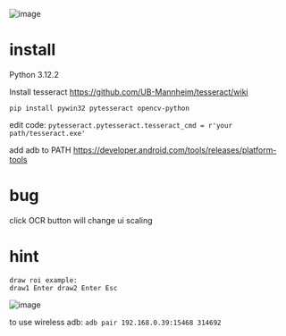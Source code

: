 ![image](https://github.com/forxxin/Arknights_recruitment_tag/assets/165651451/230936b2-7130-4798-8415-f99a3978b446)

# install
Python 3.12.2

Install tesseract https://github.com/UB-Mannheim/tesseract/wiki

```pip install pywin32 pytesseract opencv-python```

edit code:   ```pytesseract.pytesseract.tesseract_cmd = r'your path/tesseract.exe'```

add adb to PATH https://developer.android.com/tools/releases/platform-tools

# bug
   click OCR button will change ui scaling
   
# hint
    draw roi example:
    draw1 Enter draw2 Enter Esc
![image](https://github.com/forxxin/Arknights_recruitment_tag/assets/165651451/79a78e2c-0132-458b-9e4b-504ba6a5b1a3)

  to use wireless adb:
  ```adb pair 192.168.0.39:15468 314692```
  
